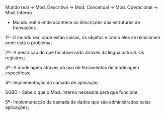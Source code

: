 Mundo real -> Mod. Descritivo -> Mod. Conceitual -> Mod. Operacional -> Mod. Interno

- Mundo real é onde acontece as descrições das estruturas de transações



1º- O mundo real onde estão coisas, os objetos e como eles se relacionam onde está o problema;

2º- A descrição do que foi observado através da lingua natural. Os registros;

3º- A modelagem através do uso de ferramentas de modelagem específicas;

4º- Implementação da camada de aplicação;

SGBD - Sabe o que o Mod. Interno necessita para que funcione.

5º- Implementação da camada de dados que são administrados pelas aplicações;


